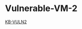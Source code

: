 # Vulnerable-VM-2

<a href="https://drive.google.com/file/d/1c5DW3J6He7XHRMW0HPldPd-nUGclSNXF/view"> KB-VULN2 </a>
